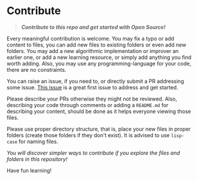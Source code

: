 # Contribute

> **_Contribute to this repo and get started with Open Source!_**

Every meaningful contribution is welcome.
You may fix a typo or add content to files, you can add new files to existing folders or even add new folders. You may add a new algorithmic implementation or improver an earlier one, or add a new learning resource, or simply add anything you find worth adding. Also, you may use any programming-language for your code, there are no constraints.

You can raise an issue, if you need to, or directly submit a PR addressing some issue. [This issue](https://github.com/pr4shan7/Hacktoberfest/issues/1) is a great first issue to address and get started.

Please describe your PRs otherwise they might not be reviewed.
Also, describing your code through comments or adding a `README.md` for describing your content, should be done as it helps everyone viewing those files.

Please use proper directory structure, that is, place your new files in proper folders (create those folders if they don't exist). It is advised to use `lisp-case` for naming files.

_You will discover simpler ways to contribute if you explore the files and folders in this repository!_

Have fun learning!
